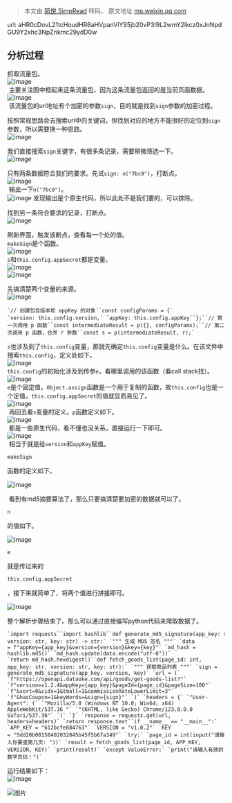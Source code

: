 > 本文由 [简悦 SimpRead](http://ksria.com/simpread/) 转码， 原文地址 [mp.weixin.qq.com](https://mp.weixin.qq.com/s/WqSldKZ5tmlVRoWadt3_dg)

url: aHR0cDovL21tcHoudHR6aHVpanViYS5jb20vP3I9L2wmY2lkcz0xJnNpdGU9Y2xhc3NpZnkmc29ydD0w

分析过程
----

抓取流量包。  
![image](https://mmbiz.qpic.cn/sz_mmbiz_png/N1Fms3bbiaBA1XOsRT46C3vBvibmNRDDQBt56FjuR09oSLFOxyDyg9N4oqjic4vH6uILicn0FNbjMWCGvO74IibROicw/640?wx_fmt=png&from=appmsg&tp=webp&wxfrom=5&wx_lazy=1&wx_co=1)  
 主要关注图中框起来这条流量包，因为这条流量包返回的是当前页面数据。  
![image](https://mmbiz.qpic.cn/sz_mmbiz_png/N1Fms3bbiaBA1XOsRT46C3vBvibmNRDDQBvVq9iaLibWrgdKUbJib8ibF2m5zW0KicOZA1MBeDA23MlDFlhQET2Jv2WbA/640?wx_fmt=png&from=appmsg&tp=webp&wxfrom=5&wx_lazy=1&wx_co=1)  
 该流量包的url地址有个加密的参数`sign`，目的就是找到`sign`参数的加密过程。

按照常规思路会去搜索url中的关键词，但找到对应的地方不能很好的定位到`sign`参数，所以需要换一种思路。  
![image](https://mmbiz.qpic.cn/sz_mmbiz_png/N1Fms3bbiaBA1XOsRT46C3vBvibmNRDDQBxMPibTHT7DQhia154TAQAZ0AkjmQ6pgorvrZefVXyovkK1U4QCEoVLPw/640?wx_fmt=png&from=appmsg&tp=webp&wxfrom=5&wx_lazy=1&wx_co=1)

  

我们直接搜索`sign`关键字，有很多条记录，需要稍微筛选一下。  
![image](https://mmbiz.qpic.cn/sz_mmbiz_png/N1Fms3bbiaBA1XOsRT46C3vBvibmNRDDQBTzmHy06V89ibbL1t1AR3vdnc3YdOpcOx2jmqibQzxgXVLtVRnlaauPiaA/640?wx_fmt=png&from=appmsg&tp=webp&wxfrom=5&wx_lazy=1&wx_co=1)

  

只有两条数据符合我们的要求。先试`sign: n("7bc9")`，打断点。  
![image](https://mmbiz.qpic.cn/sz_mmbiz_png/N1Fms3bbiaBA1XOsRT46C3vBvibmNRDDQBfSqdAciaIiaW1fgZ80aR0KFCHJgickohS2TibQONI0j2bbhXehib05a8a2A/640?wx_fmt=png&from=appmsg&tp=webp&wxfrom=5&wx_lazy=1&wx_co=1)  
 输出一下`n("7bc9")`。  
![image](https://mmbiz.qpic.cn/sz_mmbiz_png/N1Fms3bbiaBA1XOsRT46C3vBvibmNRDDQBRkJZSusCOqQy5VPwb1ib2uEZmYZlIxVFib9ngelgVyeJ1zcZeKRhlzLw/640?wx_fmt=png&from=appmsg&tp=webp&wxfrom=5&wx_lazy=1&wx_co=1) 发现输出是个原生代码，所以此处不是我们要的，可以排除。

  

找到另一条符合要求的记录，打断点。  
![image](https://mmbiz.qpic.cn/sz_mmbiz_png/N1Fms3bbiaBA1XOsRT46C3vBvibmNRDDQBUMvzOxjApVa5YSyBtKeibNkfuHzWPJ42AwT7SHKCjLgfd1dcPSCK7ww/640?wx_fmt=png&from=appmsg&tp=webp&wxfrom=5&wx_lazy=1&wx_co=1)

  

  

刷新界面，触发该断点，查看每一个处的值。  
`makeSign`是个函数。  
![image](https://mmbiz.qpic.cn/sz_mmbiz_png/N1Fms3bbiaBA1XOsRT46C3vBvibmNRDDQBWlEjG81NEARWvR2KrpXmia9xt94N6K4RclvoSODYtwy5qZ3f3T6Iuow/640?wx_fmt=png&from=appmsg&tp=webp&wxfrom=5&wx_lazy=1&wx_co=1)  
`s`和`this.config.appSecret`都是变量。  
![image](https://mmbiz.qpic.cn/sz_mmbiz_png/N1Fms3bbiaBA1XOsRT46C3vBvibmNRDDQBNm2oLP6lNVc2icfWdSaib470MRMdpqvEuwgGVLhpeHiaMCjlfNHCZ7VcQ/640?wx_fmt=png&from=appmsg&tp=webp&wxfrom=5&wx_lazy=1&wx_co=1)  
![image](https://mmbiz.qpic.cn/sz_mmbiz_png/N1Fms3bbiaBA1XOsRT46C3vBvibmNRDDQB1MibPpp56K4mf00chY8GF1ArVKv2dgBxM6w2sANbId5kyiaiaYYxv2wMw/640?wx_fmt=png&from=appmsg&tp=webp&wxfrom=5&wx_lazy=1&wx_co=1)

  

先搞清楚两个变量的来源。  
![image](https://mmbiz.qpic.cn/sz_mmbiz_png/N1Fms3bbiaBA1XOsRT46C3vBvibmNRDDQB6HV2sbuxdDGw9q4fickV04oOtQoRQtdJahXlJzjeg6mxzVC63olX4ng/640?wx_fmt=png&from=appmsg&tp=webp&wxfrom=5&wx_lazy=1&wx_co=1)

  

```
`// 创建包含版本和 appKey 的对象``const configParams = {` `version: this.config.version,` `appKey: this.config.appKey``};``// 第一次调用 p 函数``const intermediateResult = p({}, configParams);``// 第二次调用 p 函数，合并 r 参数``const s = p(intermediateResult, r);`
```

`s`也涉及到了`this.config`变量，那就先确定`this.config`变量是什么。在该文件中搜索`this.config`，定义处如下。  
![image](https://mmbiz.qpic.cn/sz_mmbiz_png/N1Fms3bbiaBA1XOsRT46C3vBvibmNRDDQBItcE1AfLMmzmjTEqlsGO9zfWpmdWjRaGItASw5CkANQT996SwfWHSw/640?wx_fmt=png&from=appmsg&tp=webp&wxfrom=5&wx_lazy=1&wx_co=1)  
`this.config`的初始化涉及到传参`e`，看哪里调用的该函数（看call stack找）。  
![image](https://mmbiz.qpic.cn/sz_mmbiz_png/N1Fms3bbiaBA1XOsRT46C3vBvibmNRDDQBEwCQTiaqtU6rtZ9SmUJH6mfYpG6KlAp6Uxcx0mSrtw6AjC6zRcCEX2A/640?wx_fmt=png&from=appmsg&tp=webp&wxfrom=5&wx_lazy=1&wx_co=1)  
`e`是个固定值，`Object.assign`函数是一个用于复制的函数，故`this.config`也是一个定值，`this.config.appSecret`的值就显而易见了。  
![image](https://mmbiz.qpic.cn/sz_mmbiz_png/N1Fms3bbiaBA1XOsRT46C3vBvibmNRDDQBia3SwN6QCBw9qpQGBVMtx4GSRByVkP0GLQZiccCkbNicInpKMvqDVhbMQ/640?wx_fmt=png&from=appmsg&tp=webp&wxfrom=5&wx_lazy=1&wx_co=1)  
 再回去看`s`变量的定义。`p`函数定义如下。  
![image](https://mmbiz.qpic.cn/sz_mmbiz_png/N1Fms3bbiaBA1XOsRT46C3vBvibmNRDDQBp31bh9AG5geaibgbEPScQhbamy8XN3HZMDmriaQHzmNYT2p7a6dL6ysw/640?wx_fmt=png&from=appmsg&tp=webp&wxfrom=5&wx_lazy=1&wx_co=1)  
 都是一些原生代码，看不懂也没关系，直接运行一下即可。  
![image](https://mmbiz.qpic.cn/sz_mmbiz_png/N1Fms3bbiaBA1XOsRT46C3vBvibmNRDDQBTgFcbTRX48kDjFY9tFj6svPVmTlXkADPabGicucFo9N72KjGOApWLLA/640?wx_fmt=png&from=appmsg&tp=webp&wxfrom=5&wx_lazy=1&wx_co=1)  
 相当于就是给`version`和`appKey`赋值。

`makeSign`

函数的定义如下。

![image](https://mmbiz.qpic.cn/sz_mmbiz_png/N1Fms3bbiaBA1XOsRT46C3vBvibmNRDDQBfbAqaQ4rRD6IylKPicSrcEfvAp5lfgiblpL61nAnDGkicaic95nHVEtjug/640?wx_fmt=png&from=appmsg&tp=webp&wxfrom=5&wx_lazy=1&wx_co=1)

  

 看到有md5摘要算法了，那么只要搞清楚要加密的数据就可以了。

`n`

的值如下。

  

  

![image](https://mmbiz.qpic.cn/sz_mmbiz_png/N1Fms3bbiaBA1XOsRT46C3vBvibmNRDDQBzGS3kEylvZYqUBvCrkkgibSGIIAovGAJprNnnMYxJVUlYtl1muGmfeQ/640?wx_fmt=png&from=appmsg&tp=webp&wxfrom=5&wx_lazy=1&wx_co=1)

  

  

`e`

就是传过来的

`this.config.appSecret`

，接下来就简单了，将两个值进行拼接即可。

  

  

![image](https://mmbiz.qpic.cn/sz_mmbiz_png/N1Fms3bbiaBA1XOsRT46C3vBvibmNRDDQBfsbl0fbv3LTLOLqHOicJKbvv6icp8jFPZnDI6x93tNBaaM3exiavicbkibQ/640?wx_fmt=png&from=appmsg&tp=webp&wxfrom=5&wx_lazy=1&wx_co=1)

整个解析步骤结束了。那么可以通过直接编写python代码来爬取数据了。

```
`import requests``import hashlib``def generate_md5_signature(app_key: str, version: str, key: str) -> str:` `""" 生成 MD5 签名 """` `data = f"appKey={app_key}&version={version}&key={key}"` `md_hash = hashlib.md5()` `md_hash.update(data.encode("utf-8"))` `return md_hash.hexdigest()``def fetch_goods_list(page_id: int, app_key: str, version: str, key: str):` `""" 获取商品列表 """` `sign = generate_md5_signature(app_key, version, key)` `url = (` `f"https://openapi.dataoke.com/api/goods/get-goods-list?"` `f"version=v1.2.4&appKey={app_key}&pageId={page_id}&pageSize=100"` `f"&sort=0&cids=1&tmall=1&commissionRateLowerLimit=3"` `f"&hasCoupon=1&keyWords=&sign={sign}"` `)` `headers = {` `"User-Agent": (` `"Mozilla/5.0 (Windows NT 10.0; Win64; x64) AppleWebKit/537.36 "` `"(KHTML, like Gecko) Chrome/123.0.0.0 Safari/537.36"` `)` `}` `response = requests.get(url, headers=headers)` `return response.text``if __name__ == "__main__":` `APP_KEY = "612bcfe884763"` `VERSION = "v1.0.2"` `KEY = "5dd20b08158402032845b45f5b67a349"` `try:` `page_id = int(input("请输入你要查第几页: "))` `result = fetch_goods_list(page_id, APP_KEY, VERSION, KEY)` `print(result)` `except ValueError:` `print("请输入有效的数字页码！")`
```

  

运行结果如下：  
![image](https://mmbiz.qpic.cn/sz_mmbiz_png/N1Fms3bbiaBA1XOsRT46C3vBvibmNRDDQBCmEgEFicicPhjRm7ZUmCGa06Rm6slkYZ40ET06HnwRsAlW8UkibEjiaAIw/640?wx_fmt=png&from=appmsg&tp=webp&wxfrom=5&wx_lazy=1&wx_co=1)

![图片](https://mmbiz.qpic.cn/sz_mmbiz_png/N1Fms3bbiaBDqj6QnUvCNGYdPKcFaXsJVN34VKtyptJSicszC21gxKSoU1HqicG8QsXrtWxC3TGMFu8jFjqT8rG2A/640?wx_fmt=png&from=appmsg&tp=webp&wxfrom=5&wx_lazy=1&wx_co=1)